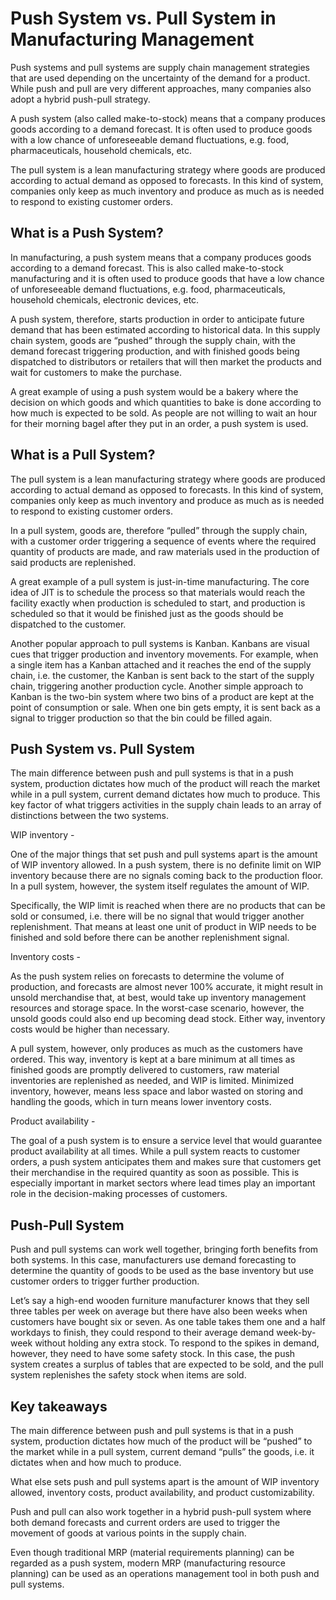 # Push System vs. Pull System in Manufacturing Management

Push systems and pull systems are supply chain management strategies that are used depending on the uncertainty of the demand for a product. While push and pull are very different approaches, many companies also adopt a hybrid push-pull strategy.

A push system (also called make-to-stock) means that a company produces goods according to a demand forecast. It is often used to produce goods with a low chance of unforeseeable demand fluctuations, e.g. food, pharmaceuticals, household chemicals, etc.

The pull system is a lean manufacturing strategy where goods are produced according to actual demand as opposed to forecasts. In this kind of system, companies only keep as much inventory and produce as much as is needed to respond to existing customer orders.

## What is a Push System?

In manufacturing, a push system means that a company produces goods according to a demand forecast. This is also called make-to-stock manufacturing and it is often used to produce goods that have a low chance of unforeseeable demand fluctuations, e.g. food, pharmaceuticals, household chemicals, electronic devices, etc.

A push system, therefore, starts production in order to anticipate future demand that has been estimated according to historical data. In this supply chain system, goods are “pushed” through the supply chain, with the demand forecast triggering production, and with finished goods being dispatched to distributors or retailers that will then market the products and wait for customers to make the purchase.

A great example of using a push system would be a bakery where the decision on which goods and which quantities to bake is done according to how much is expected to be sold. As people are not willing to wait an hour for their morning bagel after they put in an order, a push system is used.

## What is a Pull System?

The pull system is a lean manufacturing strategy where goods are produced according to actual demand as opposed to forecasts. In this kind of system, companies only keep as much inventory and produce as much as is needed to respond to existing customer orders.

In a pull system, goods are, therefore “pulled” through the supply chain, with a customer order triggering a sequence of events where the required quantity of products are made, and raw materials used in the production of said products are replenished.

A great example of a pull system is just-in-time manufacturing. The core idea of JIT is to schedule the process so that materials would reach the facility exactly when production is scheduled to start, and production is scheduled so that it would be finished just as the goods should be dispatched to the customer.

Another popular approach to pull systems is Kanban. Kanbans are visual cues that trigger production and inventory movements. For example, when a single item has a Kanban attached and it reaches the end of the supply chain, i.e. the customer, the Kanban is sent back to the start of the supply chain, triggering another production cycle. Another simple approach to Kanban is the two-bin system where two bins of a product are kept at the point of consumption or sale. When one bin gets empty, it is sent back as a signal to trigger production so that the bin could be filled again.

## Push System vs. Pull System

The main difference between push and pull systems is that in a push system, production dictates how much of the product will reach the market while in a pull system, current demand dictates how much to produce. This key factor of what triggers activities in the supply chain leads to an array of distinctions between the two systems.

WIP inventory -

One of the major things that set push and pull systems apart is the amount of WIP inventory allowed. In a push system, there is no definite limit on WIP inventory because there are no signals coming back to the production floor. In a pull system, however, the system itself regulates the amount of WIP.

Specifically, the WIP limit is reached when there are no products that can be sold or consumed, i.e. there will be no signal that would trigger another replenishment. That means at least one unit of product in WIP needs to be finished and sold before there can be another replenishment signal.

Inventory costs -

As the push system relies on forecasts to determine the volume of production, and forecasts are almost never 100% accurate, it might result in unsold merchandise that, at best, would take up inventory management resources and storage space. In the worst-case scenario, however, the unsold goods could also end up becoming dead stock. Either way, inventory costs would be higher than necessary.

A pull system, however, only produces as much as the customers have ordered. This way, inventory is kept at a bare minimum at all times as finished goods are promptly delivered to customers, raw material inventories are replenished as needed, and WIP is limited. Minimized inventory, however, means less space and labor wasted on storing and handling the goods, which in turn means lower inventory costs.

Product availability -

The goal of a push system is to ensure a service level that would guarantee product availability at all times. While a pull system reacts to customer orders, a push system anticipates them and makes sure that customers get their merchandise in the required quantity as soon as possible. This is especially important in market sectors where lead times play an important role in the decision-making processes of customers.

## Push-Pull System

Push and pull systems can work well together, bringing forth benefits from both systems. In this case, manufacturers use demand forecasting to determine the quantity of goods to be used as the base inventory but use customer orders to trigger further production.

Let’s say a high-end wooden furniture manufacturer knows that they sell three tables per week on average but there have also been weeks when customers have bought six or seven. As one table takes them one and a half workdays to finish, they could respond to their average demand week-by-week without holding any extra stock. To respond to the spikes in demand, however, they need to have some safety stock. In this case, the push system creates a surplus of tables that are expected to be sold, and the pull system replenishes the safety stock when items are sold.

## Key takeaways

The main difference between push and pull systems is that in a push system, production dictates how much of the product will be “pushed” to the market while in a pull system, current demand “pulls” the goods, i.e. it dictates when and how much to produce.

What else sets push and pull systems apart is the amount of WIP inventory allowed, inventory costs, product availability, and product customizability.

Push and pull can also work together in a hybrid push-pull system where both demand forecasts and current orders are used to trigger the movement of goods at various points in the supply chain.

Even though traditional MRP (material requirements planning) can be regarded as a push system, modern MRP (manufacturing resource planning) can be used as an operations management tool in both push and pull systems.
